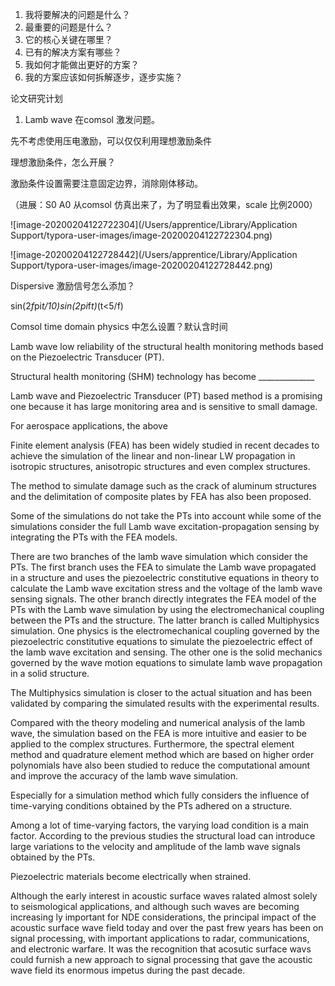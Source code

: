 1. 我将要解决的问题是什么？
2. 最重要的问题是什么？
3. 它的核心关键在哪里？
4. 已有的解决方案有哪些？
5. 我如何才能做出更好的方案？
6. 我的方案应该如何拆解逐步，逐步实施？







论文研究计划

1. Lamb wave 在comsol 激发问题。

先不考虑使用压电激励，可以仅仅利用理想激励条件

理想激励条件，怎么开展？

激励条件设置需要注意固定边界，消除刚体移动。



（进展：S0 A0 从comsol 仿真出来了，为了明显看出效果，scale 比例2000） 

 ![image-20200204122722304](/Users/apprentice/Library/Application Support/typora-user-images/image-20200204122722304.png)

![image-20200204122728442](/Users/apprentice/Library/Application Support/typora-user-images/image-20200204122728442.png)

Dispersive 激励信号怎么添加？



sin(2*f*pi*t/10)*sin(2*pi*f*t)*(t<5/f) 



Comsol time domain physics 中怎么设置？默认含时间



Lamb wave low reliability of the structural health monitoring methods based on the Piezoelectric Transducer (PT). 



Structural health monitoring (SHM) technology has become ______________

Lamb wave and Piezoelectric Transducer (PT) based method is a promising one because it has large monitoring area and is sensitive to small damage. 

For aerospace applications, the above



Finite element analysis (FEA) has been widely studied in recent decades to achieve the simulation of the linear and non-linear LW propagation in isotropic structures, anisotropic structures and even complex structures. 



The method to simulate damage such as the crack of aluminum structures and the delimitation of composite plates by FEA has also been proposed. 



Some of the simulations do not take the PTs into account while some of the simulations consider the full Lamb wave excitation-propagation sensing by integrating the PTs with the FEA models. 



There are two branches of the lamb wave simulation which consider the PTs. The first branch uses the FEA to simulate the Lamb wave propagated in a structure and uses the piezoelectric constitutive equations in theory to calculate the Lamb wave excitation stress and the voltage of the lamb wave sensing signals. The other branch directly integrates the FEA model of the PTs with the Lamb wave simulation by using the electromechanical coupling between the PTs and the structure. The latter branch is called Multiphysics simulation. One physics is the electromechanical coupling governed by the piezoelectric constitutive equations to simulate the piezoelectric effect of the lamb wave excitation and sensing. The other one is the solid mechanics governed by the wave motion equations to simulate lamb wave propagation in a solid structure. 



The Multiphysics simulation is closer to the actual situation and has been validated by comparing the simulated results with the experimental results. 



Compared with the theory modeling and numerical analysis of the lamb wave, the simulation based on the FEA is more intuitive and easier to be applied to the complex structures. Furthermore, the spectral element method and quadrature element method which are based on higher order polynomials have also been studied to reduce the computational amount and improve the accuracy of the lamb wave simulation. 



Especially for a simulation method which fully considers the influence of time-varying conditions obtained by the PTs adhered on a structure. 



Among a lot of time-varying factors, the varying load condition is a main factor. According to the previous studies the structural load can introduce large variations to the velocity and amplitude of the lamb wave signals obtained by the PTs. 



Piezoelectric materials become electrically when strained. 









Although the early interest in acoustic surface waves ralated almost solely to seismological applications, and although such waves are becoming increasing ly important for NDE considerations, the principal impact of the acoustic surface wave field today and over the past frew years has been on signal processing, with important applications to radar, communications, and electronic warfare. It was the recognition that acosutic surface wavs could furnish a new approach to signal processing that gave the acoustic wave field its enormous impetus during the past decade.